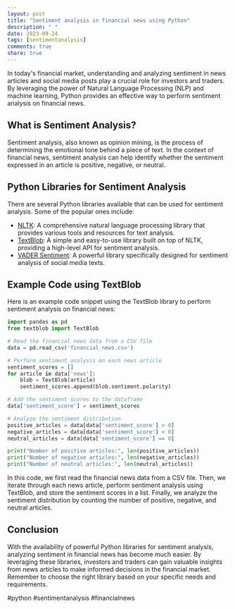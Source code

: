 ```yaml
---
layout: post
title: "Sentiment analysis in financial news using Python"
description: " "
date: 2023-09-24
tags: [sentimentanalysis]
comments: true
share: true
---
```


In today's financial market, understanding and analyzing sentiment in news articles and social media posts play a crucial role for investors and traders. By leveraging the power of Natural Language Processing (NLP) and machine learning, Python provides an effective way to perform sentiment analysis on financial news.

## What is Sentiment Analysis?

Sentiment analysis, also known as opinion mining, is the process of determining the emotional tone behind a piece of text. In the context of financial news, sentiment analysis can help identify whether the sentiment expressed in an article is positive, negative, or neutral.

## Python Libraries for Sentiment Analysis

There are several Python libraries available that can be used for sentiment analysis. Some of the popular ones include:

- [NLTK](https://www.nltk.org/): A comprehensive natural language processing library that provides various tools and resources for text analysis.
- [TextBlob](https://textblob.readthedocs.io/en/dev/): A simple and easy-to-use library built on top of NLTK, providing a high-level API for sentiment analysis.
- [VADER Sentiment](https://github.com/cjhutto/vaderSentiment): A powerful library specifically designed for sentiment analysis of social media texts.

## Example Code using TextBlob

Here is an example code snippet using the TextBlob library to perform sentiment analysis on financial news:

```python
import pandas as pd
from textblob import TextBlob

# Read the financial news data from a CSV file
data = pd.read_csv('financial_news.csv')

# Perform sentiment analysis on each news article
sentiment_scores = []
for article in data['news']:
    blob = TextBlob(article)
    sentiment_scores.append(blob.sentiment.polarity)

# Add the sentiment scores to the dataframe
data['sentiment_score'] = sentiment_scores

# Analyze the sentiment distribution
positive_articles = data[data['sentiment_score'] > 0]
negative_articles = data[data['sentiment_score'] < 0]
neutral_articles = data[data['sentiment_score'] == 0]

print("Number of positive articles:", len(positive_articles))
print("Number of negative articles:", len(negative_articles))
print("Number of neutral articles:", len(neutral_articles))
```

In this code, we first read the financial news data from a CSV file. Then, we iterate through each news article, perform sentiment analysis using TextBlob, and store the sentiment scores in a list. Finally, we analyze the sentiment distribution by counting the number of positive, negative, and neutral articles.

## Conclusion

With the availability of powerful Python libraries for sentiment analysis, analyzing sentiment in financial news has become much easier. By leveraging these libraries, investors and traders can gain valuable insights from news articles to make informed decisions in the financial market. Remember to choose the right library based on your specific needs and requirements.

#python #sentimentanalysis #financialnews